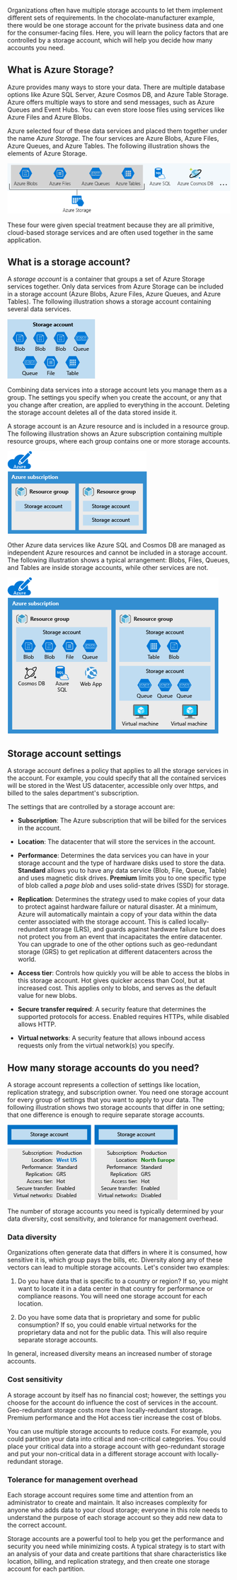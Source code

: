 Organizations often have multiple storage accounts to let them implement different sets of requirements. In the chocolate-manufacturer example, there would be one storage account for the private business data and one for the consumer-facing files. Here, you will learn the policy factors that are controlled by a storage account, which will help you decide how many accounts you need.

## What is Azure Storage?

Azure provides many ways to store your data. There are multiple database options like Azure SQL Server, Azure Cosmos DB, and Azure Table Storage. Azure offers multiple ways to store and send messages, such as Azure Queues and Event Hubs. You can even store loose files using services like Azure Files and Azure Blobs.

Azure selected four of these data services and placed them together under the name _Azure Storage_. The four services are Azure Blobs, Azure Files, Azure Queues, and Azure Tables. The following illustration shows the elements of Azure Storage.

![Illustration listing the Azure data services that are part of Azure Storage.](../media/2-azure-storage.png)

These four were given special treatment because they are all primitive, cloud-based storage services and are often used together in the same application.

## What is a storage account?

A _storage account_ is a container that groups a set of Azure Storage services together. Only data services from Azure Storage can be included in a storage account (Azure Blobs, Azure Files, Azure Queues, and Azure Tables). The following illustration shows a storage account containing several data services.

![Illustration of an Azure storage account containing a mixed collection of data services.](../media/2-what-is-a-storage-account.png)

Combining data services into a storage account lets you manage them as a group. The settings you specify when you create the account, or any that you change after creation, are applied to everything in the account. Deleting the storage account deletes all of the data stored inside it.

A storage account is an Azure resource and is included in a resource group. The following illustration shows an Azure subscription containing multiple resource groups, where each group contains one or more storage accounts.

![Illustration of an Azure subscription containing multiple resource groups and storage accounts.](../media/2-resource-groups-and-storage-accounts.png)

Other Azure data services like Azure SQL and Cosmos DB are managed as independent Azure resources and cannot be included in a storage account. The following illustration shows a typical arrangement: Blobs, Files, Queues, and Tables are inside storage accounts, while other services are not.

![Illustration of an Azure subscription showing some data services that cannot be placed in a storage account.](../media/2-typical-subscription-organization.png)

## Storage account settings

A storage account defines a policy that applies to all the storage services in the account. For example, you could specify that all the contained services will be stored in the West US datacenter, accessible only over https, and billed to the sales department's subscription.

The settings that are controlled by a storage account are:

- **Subscription**: The Azure subscription that will be billed for the services in the account.

- **Location**: The datacenter that will store the services in the account.

- **Performance**: Determines the data services you can have in your storage account and the type of hardware disks used to store the data. **Standard** allows you to have any data service (Blob, File, Queue, Table) and uses magnetic disk drives. **Premium** limits you to one specific type of blob called a _page blob_ and uses solid-state drives (SSD) for storage.

- **Replication**: Determines the strategy used to make copies of your data to protect against hardware failure or natural disaster. At a minimum, Azure will automatically maintain a copy of your data within the data center associated with the storage account. This is called locally-redundant storage (LRS), and guards against hardware failure but does not protect you from an event that incapacitates the entire datacenter. You can upgrade to one of the other options such as geo-redundant storage (GRS) to get replication at different datacenters across the world.

- **Access tier**: Controls how quickly you will be able to access the blobs in this storage account. Hot gives quicker access than Cool, but at increased cost. This applies only to blobs, and serves as the default value for new blobs.

- **Secure transfer required**: A security feature that determines the supported protocols for access. Enabled requires HTTPs, while disabled allows HTTP.

- **Virtual networks**: A security feature that allows inbound access requests only from the virtual network(s) you specify.

## How many storage accounts do you need?

A storage account represents a collection of settings like location, replication strategy, and subscription owner. You need one storage account for every group of settings that you want to apply to your data. The following illustration shows two storage accounts that differ in one setting; that one difference is enough to require separate storage accounts.

![Illustration showing two storage accounts with different settings.](../media/2-multiple-storage-accounts.png)

The number of storage accounts you need is typically determined by your data diversity, cost sensitivity, and tolerance for management overhead.

### Data diversity

Organizations often generate data that differs in where it is consumed, how sensitive it is, which group pays the bills, etc. Diversity along any of these vectors can lead to multiple storage accounts. Let's consider two examples:

1. Do you have data that is specific to a country or region? If so, you might want to locate it in a data center in that country for performance or compliance reasons. You will need one storage account for each location.

1. Do you have some data that is proprietary and some for public consumption? If so, you could enable virtual networks for the proprietary data and not for the public data. This will also require separate storage accounts.

In general, increased diversity means an increased number of storage accounts.

### Cost sensitivity

A storage account by itself has no financial cost; however, the settings you choose for the account do influence the cost of services in the account. Geo-redundant storage costs more than locally-redundant storage. Premium performance and the Hot access tier increase the cost of blobs.

You can use multiple storage accounts to reduce costs. For example, you could partition your data into critical and non-critical categories. You could place your critical data into a storage account with geo-redundant storage and put your non-critical data in a different storage account with locally-redundant storage.

### Tolerance for management overhead

Each storage account requires some time and attention from an administrator to create and maintain. It also increases complexity for anyone who adds data to your cloud storage; everyone in this role needs to understand the purpose of each storage account so they add new data to the correct account.

Storage accounts are a powerful tool to help you get the performance and security you need while minimizing costs. A typical strategy is to start with an analysis of your data and create partitions that share characteristics like location, billing, and replication strategy, and then create one storage account for each partition.
